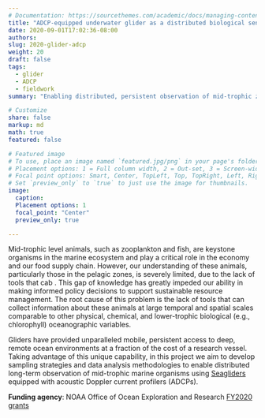 ```yaml
---
# Documentation: https://sourcethemes.com/academic/docs/managing-content/
title: "ADCP-equipped underwater glider as a distributed biological sensing tool"
date: 2020-09-01T17:02:36-08:00
authors: 
slug: 2020-glider-adcp
weight: 20
draft: false
tags: 
  - glider
  - ADCP
  - fieldwork
summary: "Enabling distributed, persistent observation of mid-trophic zooplankton and fish using autonomous underwater gliders equipped with acoustic Doppler current profilers (ADCPs)."

# Customize
share: false
markup: md
math: true
featured: false

# Featured image
# To use, place an image named `featured.jpg/png` in your page's folder.
# Placement options: 1 = Full column width, 2 = Out-set, 3 = Screen-width
# Focal point options: Smart, Center, TopLeft, Top, TopRight, Left, Right, BottomLeft, Bottom, BottomRight
# Set `preview_only` to `true` to just use the image for thumbnails.
image:
  caption:
  Placement options: 1
  focal_point: "Center"
  preview_only: true

---
```


Mid-trophic level animals, such as zooplankton and fish, are keystone organisms in the marine ecosystem and play a critical role in the economy and our food supply chain. However, our understanding of these animals, particularly those in the pelagic zones, is severely limited, due to the lack of tools that cab . This gap of knowledge has greatly impeded our ability in making informed policy decisions to support sustainable resource management. The root cause of this problem is the lack of tools that can collect information about these animals at large temporal and spatial scales comparable to other physical, chemical, and lower-trophic biological (e.g., chlorophyll) oceanographic variables. 

Gliders have provided unparalleled mobile, persistent access to deep, remote ocean environments at a fraction of the cost of a research vessel. Taking advantage of this unique capability, in this project we aim to develop sampling strategies and data analysis methodologies to enable distributed long-term observation of mid-trophic marine organisms using [Seagliders](https://apl.uw.edu/project/project.php?id=seaglider_auv) equipped with acoustic Doppler current profilers (ADCPs).

**Funding agency**: NOAA Office of Ocean Exploration and Research [FY2020 grants](https://oceanexplorer.noaa.gov/news/oer-updates/2020/fy20-ffo-schedule.html)